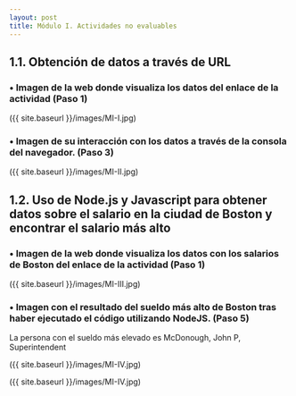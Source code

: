 ```yaml
---
layout: post
title: Módulo I. Actividades no evaluables
---
```

## 1.1.	Obtención de datos a través de URL

### •	Imagen de la web donde visualiza los datos del enlace de la actividad (Paso 1)

({{ site.baseurl }}/images/MI-I.jpg)

### •	Imagen de su interacción con los datos a través de la consola del navegador. (Paso 3) 

({{ site.baseurl }}/images/MI-II.jpg)

## 1.2.	Uso de Node.js y Javascript para obtener datos sobre el salario en la ciudad de Boston y encontrar el salario más alto

### •	Imagen de la web donde visualiza los datos con los salarios de Boston del enlace de la actividad (Paso 1)

({{ site.baseurl }}/images/MI-III.jpg)

### •	Imagen con el resultado del sueldo más alto de Boston tras haber ejecutado el código utilizando NodeJS. (Paso 5)

La persona con el sueldo más elevado es McDonough, John P, Superintendent

({{ site.baseurl }}/images/MI-IV.jpg)

({{ site.baseurl }}/images/MI-IV.jpg)

